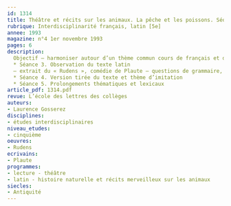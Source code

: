 ```yaml
---
id: 1314
title: Théâtre et récits sur les animaux. La pêche et les poissons. Séquence (2/2) 
rubrique: Interdisciplinarité français, latin [5e]
annee: 1993
magazine: n°4 1er novembre 1993
pages: 6
description: 
  Objectif – harmoniser autour d’un thème commun cours de français et de latin (six séances)
  * Séance 3. Observation du texte latin
  – extrait du « Rudens », comédie de Plaute – questions de grammaire, corrections, expression écrite
  * Séance 4. Version tirée du texte et thème d’imitation
  * Séance 5. Prolongements thématiques et lexicaux
article_pdf: 1314.pdf
revue: L’école des lettres des collèges
auteurs:
- Laurence Gosserez
disciplines:
- études interdisciplinaires
niveau_etudes:
- cinquième
oeuvres:
- Rudens
ecrivains:
- Plaute
programmes:
- lecture - théâtre
- latin - histoire naturelle et récits merveilleux sur les animaux
siecles:
- Antiquité
---
```

